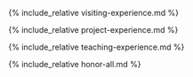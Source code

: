 {% include_relative visiting-experience.md %}

{% include_relative project-experience.md %}

{% include_relative teaching-experience.md %}

{% include_relative honor-all.md %}

